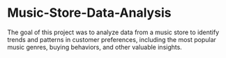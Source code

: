 # Music-Store-Data-Analysis
The goal of this project was to analyze data from a music store to identify trends and patterns in customer preferences, including the most popular music genres, buying behaviors, and other valuable insights.
